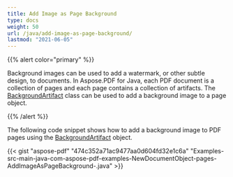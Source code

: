 ```yaml
---
title: Add Image as Page Background
type: docs
weight: 50
url: /java/add-image-as-page-background/
lastmod: "2021-06-05"
---
```


{{% alert color="primary" %}}

Background images can be used to add a watermark, or other subtle design, to documents. In Aspose.PDF for Java, each PDF document is a collection of pages and each page contains a collection of artifacts. The [BackgroundArtifact](https://apireference.aspose.com/java/pdf/com.aspose.pdf/BackgroundArtifact) class can be used to add a background image to a page object.

{{% /alert %}}

The following code snippet shows how to add a background image to PDF pages using the [BackgroundArtifact](https://apireference.aspose.com/java/pdf/com.aspose.pdf/BackgroundArtifact) object.



{{< gist "aspose-pdf" "474c352a71ac9477aa0d604fd32e1c6a" "Examples-src-main-java-com-aspose-pdf-examples-NewDocumentObject-pages-AddImageAsPageBackground-.java" >}}

